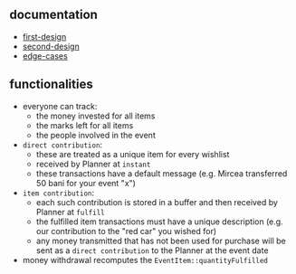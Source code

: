 ## documentation

- [first-design](https://dbdiagram.io/d/GiftHub-Schema-67f6f20b4f7afba184035ff9)
- [second-design](https://dbdiagram.io/d/GiftHub-68038bc91ca52373f5920a71)
- [edge-cases](https://docs.google.com/document/d/1BU4pX5BMg0XJOH3EJ8KfPbHHZ8MEFk5l5Ld9XdoG9gc/edit?tab=t.0)

## functionalities

- everyone can track:
  - the money invested for all items
  - the marks left for all items
  - the people involved in the event
- `direct contribution`:
  - these are treated as a unique item for every wishlist
  - received by Planner at `instant`
  - these transactions have a default message (e.g. Mircea transferred 50 bani for your event "x")
- `item contribution`:
  - each such contribution is stored in a buffer and then received by Planner at `fulfill`
  - the fulfilled item transactions must have a unique description (e.g. our contribution to the "red car" you wished for)
  - any money transmitted that has not been used for purchase will be sent as a `direct contribution` to the Planner at the event date
- money withdrawal recomputes the `EventItem::quantityFulfilled`
